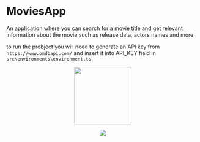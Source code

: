 # MoviesApp

An application where you can search for a movie title and get relevant information about the movie such as release data, actors names and more

to run the probject you will need to generate an API key from `https://www.omdbapi.com/` and insert it into API_KEY field in `src\environments\environment.ts`

<p align="center">
  <img height=150 src="https://user-images.githubusercontent.com/44104789/136777789-3fca9802-ea5c-4bb2-9b7e-cbfea8e8c91d.png">
</p>


<p align="center">
  <img src="https://user-images.githubusercontent.com/44104789/136777569-8e12ed5f-5f4f-4af2-9001-ba63223202ea.png">
</p>
